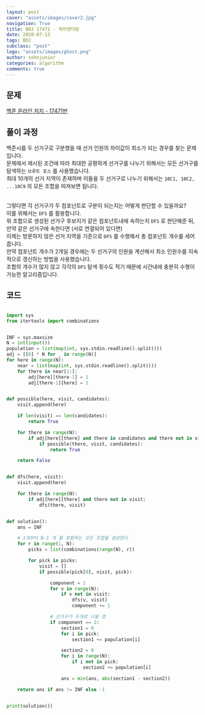 ```yaml
---
layout: post
cover: "assets/images/cover2.jpg"
navigation: True
title: BOJ 17471 - 게리맨더링
date: 2020-07-13
tags: BOJ
subclass: "post"
logo: "assets/images/ghost.png"
author: sohnjunior
categories: algorithm
comments: true
---
```


## 문제

[백준 온라인 저지 - 17471번](https://www.acmicpc.net/problem/17471)

## 풀이 과정

백준시를 두 선거구로 구분했을 때 선거 인원의 차이값이 최소가 되는 경우를 찾는 문제입니다. <br>
문제에서 제시된 조건에 따라 최대한 공평하게 선거구를 나누기 위해서는 모든 선거구를 탐색하는 `브루트 포스` 를 사용했습니다. <br>
최대 10개의 선거 지역이 존재하며 이들을 두 선거구로 나누기 위해서는 `10C1, 10C2, ...10C9` 의 모든 조합을 따져보면 됩니다. <br><br>

그렇다면 각 선거구가 두 컴포넌트로 구분이 되는지는 어떻게 판단할 수 있을까요? <br>
이를 위해서는 `DFS` 를 활용합니다. <br>
위 조합으로 생성된 선거구 후보지가 같은 컴포넌트내에 속하는지 `DFS` 로 판단해준 뒤, 만약 같은 선거구에 속한다면 (서로 연결되어 있다면) <br>
이제는 방문하지 않은 선거 지역을 기준으로 `DFS` 를 수행해서 총 컴포넌트 개수를 세어줍니다. <br>
만약 컴포넌트 개수가 2개일 경우에는 두 선거구의 인원을 계산해서 최소 인원수를 지속적으로 갱신하는 방법을 사용했습니다. <br>
조합의 개수가 많지 않고 각각의 `DFS` 탐색 횟수도 적기 때문에 시간내에 충분히 수행이 가능한 알고리즘입니다. <br>

## 코드

```python

import sys
from itertools import combinations


INF = sys.maxsize
N = int(input())
population = list(map(int, sys.stdin.readline().split()))
adj = [[0] * N for _ in range(N)]
for here in range(N):
    near = list(map(int, sys.stdin.readline().split()))
    for there in near[1:]:
        adj[here][there-1] = 1
        adj[there-1][here] = 1


def possible(here, visit, candidates):
    visit.append(here)

    if len(visit) == len(candidates):
        return True

    for there in range(N):
        if adj[here][there] and there in candidates and there not in visit:
            if possible(there, visit, candidates):
                return True

    return False


def dfs(here, visit):
    visit.append(here)

    for there in range(N):
        if adj[here][there] and there not in visit:
            dfs(there, visit)


def solution():
    ans = INF

    # 1개부터 N-1 개 를 포함하는 모든 조합을 생성한다
    for r in range(1, N):
        picks = list(combinations(range(N), r))

        for pick in picks:
            visit = []
            if possible(pick[0], visit, pick):

                component = 1
                for v in range(N):
                    if v not in visit:
                        dfs(v, visit)
                        component += 1

                # 선거구가 두개로 나뉠 경
                if component == 2:
                    section1 = 0
                    for i in pick:
                        section1 += population[i]

                    section2 = 0
                    for i in range(N):
                        if i not in pick:
                            section2 += population[i]

                    ans = min(ans, abs(section1 - section2))

    return ans if ans != INF else -1


print(solution())

```
